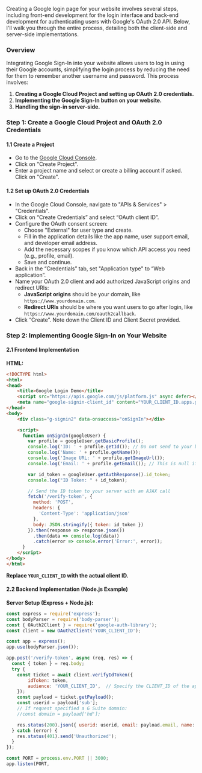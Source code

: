 Creating a Google login page for your website involves several steps, including front-end development for the login interface and back-end development for authenticating users with Google's OAuth 2.0 API. Below, I'll walk you through the entire process, detailing both the client-side and server-side implementations.

### Overview

Integrating Google Sign-In into your website allows users to log in using their Google accounts, simplifying the login process by reducing the need for them to remember another username and password. This process involves:

1. **Creating a Google Cloud Project and setting up OAuth 2.0 credentials.**
2. **Implementing the Google Sign-In button on your website.**
3. **Handling the sign-in server-side.**

### Step 1: Create a Google Cloud Project and OAuth 2.0 Credentials

#### 1.1 Create a Project

- Go to the [Google Cloud Console](https://console.cloud.google.com/).
- Click on "Create Project".
- Enter a project name and select or create a billing account if asked. Click on "Create".

#### 1.2 Set up OAuth 2.0 Credentials

- In the Google Cloud Console, navigate to "APIs & Services" > "Credentials".
- Click on “Create Credentials” and select “OAuth client ID”.
- Configure the OAuth consent screen:
  - Choose "External" for user type and create.
  - Fill in the application details like the app name, user support email, and developer email address.
  - Add the necessary scopes if you know which API access you need (e.g., profile, email).
  - Save and continue.
- Back in the “Credentials” tab, set "Application type" to “Web application”.
- Name your OAuth 2.0 client and add authorized JavaScript origins and redirect URIs:
  - **JavaScript origins** should be your domain, like `https://www.yourdomain.com`.
  - **Redirect URIs** should be where you want users to go after login, like `https://www.yourdomain.com/oauth2callback`.
- Click “Create”. Note down the Client ID and Client Secret provided.

### Step 2: Implementing Google Sign-In on Your Website

#### 2.1 Frontend Implementation

**HTML:**
```html
<!DOCTYPE html>
<html>
<head>
    <title>Google Login Demo</title>
    <script src="https://apis.google.com/js/platform.js" async defer></script>
    <meta name="google-signin-client_id" content="YOUR_CLIENT_ID.apps.googleusercontent.com">
</head>
<body>
    <div class="g-signin2" data-onsuccess="onSignIn"></div>

    <script>
      function onSignIn(googleUser) {
        var profile = googleUser.getBasicProfile();
        console.log('ID: ' + profile.getId()); // Do not send to your backend! Use an ID token instead.
        console.log('Name: ' + profile.getName());
        console.log('Image URL: ' + profile.getImageUrl());
        console.log('Email: ' + profile.getEmail()); // This is null if the 'email' scope is not present.

        var id_token = googleUser.getAuthResponse().id_token;
        console.log("ID Token: " + id_token);

        // Send the ID token to your server with an AJAX call
        fetch('/verify-token', {
          method: 'POST',
          headers: {
            'Content-Type': 'application/json'
          },
          body: JSON.stringify({ token: id_token })
        }).then(response => response.json())
          .then(data => console.log(data))
          .catch(error => console.error('Error:', error));
      }
    </script>
</body>
</html>
```

**Replace `YOUR_CLIENT_ID` with the actual client ID.**

#### 2.2 Backend Implementation (Node.js Example)

**Server Setup (Express + Node.js):**
```javascript
const express = require('express');
const bodyParser = require('body-parser');
const { OAuth2Client } = require('google-auth-library');
const client = new OAuth2Client('YOUR_CLIENT_ID');

const app = express();
app.use(bodyParser.json());

app.post('/verify-token', async (req, res) => {
  const { token } = req.body;
  try {
    const ticket = await client.verifyIdToken({
        idToken: token,
        audience: 'YOUR_CLIENT_ID',  // Specify the CLIENT_ID of the app that accesses the backend
    });
    const payload = ticket.getPayload();
    const userid = payload['sub'];
    // If request specified a G Suite domain:
    //const domain = payload['hd'];

    res.status(200).json({ userid: userid, email: payload.email, name: payload.name, picture: payload.picture });
  } catch (error) {
    res.status(401).send('Unauthorized');
  }
});

const PORT = process.env.PORT || 3000;
app.listen(PORT,